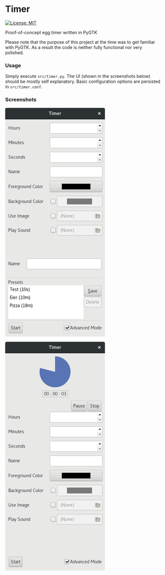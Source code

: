 Timer
=====

[![License: MIT](https://img.shields.io/badge/License-MIT-yellow.svg)](https://opensource.org/licenses/MIT)

Proof-of-concept egg timer written in PyGTK

Please note that the purpose of this project at the time was to get familiar with PyGTK.
As a result the code is neither fully functional nor very polished.

### Usage

Simply execute `src/timer.py`. The UI (shown in the screenshots below) should be mostly self explanatory. Basic configuration options are persisted in `src/timer.conf`.

### Screenshots

![Configuration interface](screenshots/configuration-interface.png)

![Running timer](screenshots/running-timer.png)
